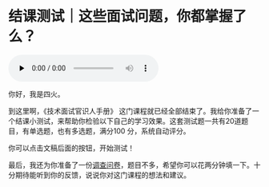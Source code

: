 # 结课测试｜这些面试问题，你都掌握了么？

<audio id="audio" title="结课测试｜这些面试问题，你都掌握了么？" controls="" preload="none"><source id="mp3" src="https://static001.geekbang.org/resource/audio/8a/b5/8a072511c48f6feec3ee26ca363770b5.mp3"></audio>

你好，我是四火。

到这里啊，《技术面试官识人手册》 这门课程就已经全部结束了。我给你准备了一个结课小测试，来帮助你检验以下自己的学习效果。这套测试题一共有20道题目，有单选题，也有多选题，满分100 分，系统自动评分。

你可以点击文稿后面的按钮，开始测试！<br>
[<img src="https://static001.geekbang.org/resource/image/28/a4/28d1be62669b4f3cc01c36466bf811a4.png" alt="">](http://time.geekbang.org/quiz/intro?act_id=441&amp;exam_id=1507)

最后，我还为你准备了一份[调查问卷](https://jinshuju.net/f/UxOB3l)，题目不多，希望你可以花两分钟填一下。十分期待能听到你的反馈，说说你对这门课程的想法和建议。

[<img src="https://static001.geekbang.org/resource/image/7d/bb/7d9207bf1bdf68f62a84b435cd6d9ebb.jpeg" alt="">](https://jinshuju.net/f/UxOB3l)
